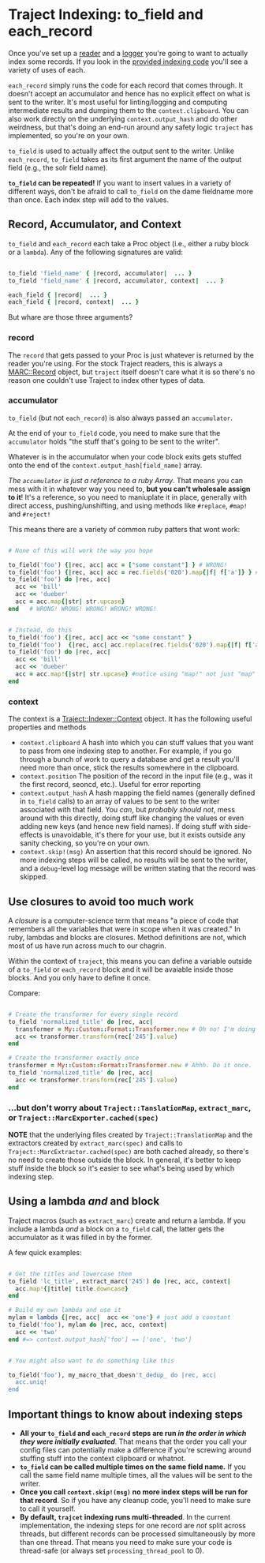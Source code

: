 # Traject Indexing: to_field and each_record

Once you've set up a [reader](reader.md) and a [logger](logging.md) you're going to want to actually index some records. If you look in the [provided indexing code](../index.rb) you'll see a variety of uses of each.


`each_record` simply runs the code for each record that comes through. It doesn't accept an accumulator and hence has no explicit effect on what is sent to the writer. It's most useful for linting/logging and  computing intermediate results and dumping them to the `context.clipboard`. You can also work directly on the underlying `context.output_hash` and do other weirdness, but that's doing an end-run around any safety logic `traject` has implemented, so you're on your own.

`to_field` is used to actually affect the output sent to the writer. Unlike `each_record`, `to_field` takes as its first argument the name of the output field (e.g., the solr field name).

**`to_field` can be repeated!** If you want to insert values in a variety of different ways, don't be afraid to call `to_field` on the dame fieldname more than once. Each index step will add to the values.


## Record, Accumulator, and Context

`to_field` and `each_record` each take a Proc object (i.e., either a ruby block or a `lambda`). Any of the following signatures are valid:

```ruby

to_field 'field_name' { |record, accumulator|  ... }
to_field 'field_name' { |record, accumulator, context|  ... }

each_field { |record|  ... }
each_field { |record, context|  ... }

```

But whare are those three arguments?

### record

The `record` that gets passed to your Proc is just whatever is returned by the reader you're using. For the stock Traject readers, this is always a [MARC::Record](https://github.com/ruby-marc/ruby-marc/blob/master/lib/marc/record.rb) object, but `traject` itself doesn't care what it is so there's no reason one couldn't use Traject to index other types of data.

### accumulator

`to_field` (but not `each_record`) is also always passed an `accumulator`.

At the end of your `to_field` code, you need to make sure that the  `accumulator` holds "the stuff that's going to be sent to the writer". 

Whatever is in the accumulator when your code block exits gets stuffed onto the end of the `context.output_hash[field_name]` array. 


_The `accumulator` is just a reference to a ruby Array_. That means you can mess with it in whatever way you need to, **but you can't wholesale assign to it**! It's a reference, so you need to maniuplate it in place, generally with direct access, pushing/unshifting, and using methods like `#replace`, `#map!` and `#reject!`

This means there are a variety of common ruby patters that wont work:

```ruby

# None of this will work the way you hope

to_field('foo') {|rec, acc| acc = ["some constant"] } # WRONG!
to_field('foo') {|rec, acc| acc = rec.fields('020').map{|f| f['a']} } # WORNG!
to_field('foo') do |rec, acc|
  acc << 'bill'
  acc << 'dueber'
  acc = acc.map{|str| str.upcase}
end   # WRONG! WRONG! WRONG! WRONG! WRONG!  


# Instead, do this
to_field('foo') {|rec, acc| acc << "some constant" }
to_field('foo')  {|rec, acc| acc.replace(rec.fields('020').map{|f| f['a']}) }
to_field('foo') do |rec, acc|
  acc << 'bill'
  acc << 'dueber'
  acc = acc.map!{|str| str.upcase} #notice using "map!" not just "map"
end

```


### context

The context is a [Traject::Indexer::Context](https://github.com/jrochkind/traject/blob/master/lib/traject/indexer.rb#L366) object. It has the following useful properties and methods

* `context.clipboard` A hash into which you can stuff values that you want to pass from one indexing step to another. For example, if you go through a bunch of work to query a database and get a result you'll need more than once, stick the results somewhere in the clipboard.
* `context.position` The position of the record in the input file (e.g., was it the first record, seoncd, etc.). Useful for error reporting
* `context.output_hash` A hash mapping the field names (generally defined in `to_field` calls) to an array of values to be sent to the writer associated with that field. You *can*, but *probably should not*, mess around with this directly, doing stuff like changing the values or even adding new keys (and hence new field names). If doing stuff with side-effects is unavoidable, it's there for your use, but it exists outside any sanity checking, so you're on your own.
* `context.skip!(msg)` An assertion that this record should be ignored. No more indexing steps will be called, no results will be sent to the writer, and a `debug`-level log message will be written stating that the record was skipped.

## Use closures to avoid too much work

A _closure_ is a computer-science term that means "a piece of code that remembers all the variables that were in scope when it was created." In ruby, lambdas and blocks are closures. Method definitions are not, which most of us have run across much to our chagrin.

Within the context of `traject`, this means you can define a variable outside of a `to_field` or `each_record` block and it will be avaiable inside those blocks. And you only have to define it once.

Compare:

```ruby

# Create the transformer for every single record
to_field 'normalized_title' do |rec, acc|
  transformer = My::Custom::Format::Transformer.new # Oh no! I'm doing this for each of my 10M records!
  acc << transformer.transform(rec['245'].value)
end

# Create the transformer exactly once
transformer = My::Custom::Format::Transformer.new # Ahhh. Do it once.
to_field 'normalized_title' do |rec, acc|
  acc << transformer.transform(rec['245'].value)
end


```

### ...but don't worry about `Traject::TanslationMap`, `extract_marc`, or `Traject::MarcExporter.cached(spec)`

**NOTE** that the underlying files created by `Traject::TranslationMap` and the extractors created by `extract_marc(spec)` and calls to `Traject::MarcExtractor.cached(spec)` are both cached already, so there's no need to create those outside the block. In general, it's better to keep stuff inside the block so it's easier to see what's being used by which indexing step.

## Using a lambda _and_ and block

Traject macros (such as `extract_marc`) create and return a lambda. If you include a lambda _and_ a block on a `to_field` call, the latter gets the accumulator as it was filled in by the former.

A few quick examples:

```ruby

# Get the titles and lowercase them
to_field 'lc_title', extract_marc('245') do |rec, acc, context|
  acc.map!{|title| title.downcase}
end

# Build my own lambda and use it
mylam = lambda {|rec, acc|  acc << 'one'} # just add a constant
to_field('foo'), mylam do |rec, acc, context|
  acc << 'two'
end #=> context.output_hash['foo'] == ['one', 'two']


# You might also want to do something like this

to_field('foo'), my_macro_that_doesn't_dedup_ do |rec, acc|
  acc.uniq!
end

```


## Important things to know about indexing steps

* **All your `to_field` and `each_record` steps are run _in the order in which they were initially evaluated_**. That means that the order you call your config files can potentially make a difference if you're screwing around stuffing stuff into the context clipboard or whatnot.
* **`to_field` can be called multiple times on the same field name.** If you call the same field name multiple times, all the values will be sent to the writer.
* **Once you call `context.skip!(msg)` no more index steps will be run for that record**. So if you have any cleanup code, you'll need to make sure to call it yourself.
* **By default, `trajcet` indexing runs multi-threaded**. In the current implementation, the indexing steps for one record are *not* split across threads, but different records can be processed simultaneously by more than one thread. That means you need to make sure your code is thread-safe (or always set `processing_thread_pool` to 0). 


